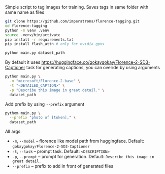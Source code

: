 Simple script to tag images for training. Saves tags in same folder with same name as files

```bash
git clone https://github.com/imperatrona/florence-tagging.git
cd florence-tagging
python -m venv .venv
source .venv/bin/activate
pip install -r requirements.txt
pip install flash_attn # only for nvidia gpus

python main.py dataset_path
```

By default it uses https://huggingface.co/gokaygokay/Florence-2-SD3-Captioner <DESCRIPTION> task for generating captions, you can overide by using arguments

```bash
python main.py \
  -m "microsoft/Florence-2-base" \
  -t "<DETAILED_CAPTION>" \
  -p "Describe this image in great detail." \
  dataset_path
```

Add prefix by using `--prefix` argument
```bash
pythom main.py \
  --prefix "photo of [token]," \
  dataset_path
```

All args:
- `-m`, `--model` – florence like model path from huggingface. Default: `gokaygokay/Florence-2-SD3-Captioner`
- `-t`, `--task` – prompt task. Default: `<DESCRIPTION>`
- `-p`, `--prompt` – prompt for generation. Default: `Describe this image in great detail.`
- `--prefix` – prefix to add in front of generated files

